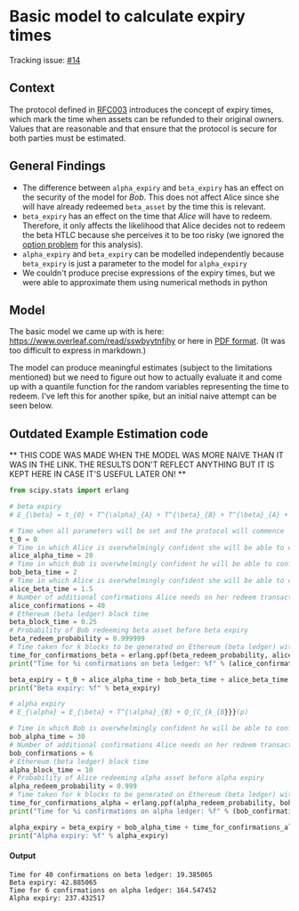 # Basic model to calculate expiry times

Tracking issue: [#14](https://github.com/comit-network/RFCs/issues/14)

## Context

The protocol defined in [RFC003](https://github.com/comit-network/RFCs/blob/master/RFC-003-SWAP-basic.md) introduces the concept of expiry times, which mark the time when assets can be refunded to their original owners.
Values that are reasonable and that ensure that the protocol is secure for both parties must be estimated.

## General Findings

- The difference between `alpha_expiry` and `beta_expiry` has an effect on the security of the model for *Bob*. This does not affect Alice since she will have already redeemed `beta_asset` by the time this is relevant.
- `beta_expiry` has an effect on the time that *Alice* will have to redeem. Therefore, it only affects the likelihood that Alice decides not to redeem the beta HTLC because she perceives it to be too risky (we ignored the [option problem](https://coblox.tech/docs/financial_crypto19.pdf) for this analysis).
- `alpha_expiry` and `beta_expiry` can be modelled independently because `beta_expiry` is just a parameter to the model for `alpha_expiry`
- We couldn't produce precise expressions of the expiry times, but we were able to approximate them using numerical methods in python

## Model

The basic model we came up with is here: https://www.overleaf.com/read/sswbyytnfjhy or here in [PDF format](assets/basic_expiry_model.pdf).  (It was too difficult to express in markdown.) 


The model can produce meaningful estimates (subject to the limitations mentioned) but we need to figure out how to actually evaluate it and come up with a quantile function for the random variables representing the time to redeem.
I've left this for another spike, but an initial naive attempt can be seen below.

## Outdated Example Estimation code

** THIS CODE WAS MADE WHEN THE MODEL WAS MORE NAIVE THAN IT WAS IN THE LINK. THE RESULTS DON'T REFLECT ANYTHING BUT IT IS KEPT HERE IN CASE IT'S USEFUL LATER ON! **

```python
from scipy.stats import erlang

# beta expiry
# E_{\beta} = t_{0} + T^{\alpha}_{A} + T^{\beta}_{B} + T^{\beta}_{A} + Q_{C_{k}}(p)

# Time when all parameters will be set and the protocol will commence
t_0 = 0
# Time in which Alice is overwhelmingly confident she will be able to confirm a Bitcoin (alpha ledger) transaction
alice_alpha_time = 20
# Time in which Bob is overwhelmingly confident he will be able to confirm an Ethereum (beta ledger) transaction
bob_beta_time = 2
# Time in which Alice is overwhelmingly confident she will be able to confirm an Ethereum (beta ledger) transaction
alice_beta_time = 1.5
# Number of additional confirmations Alice needs on her redeem transaction of beta_asset
alice_confirmations = 40
# Ethereum (beta ledger) block time
beta_block_time = 0.25
# Probability of Bob redeeming beta asset before beta expiry
beta_redeem_probability = 0.999999
# Time taken for k blocks to be generated on Ethereum (beta ledger) with beta_redeem_probability
time_for_confirmations_beta = erlang.ppf(beta_redeem_probability, alice_confirmations, 0, beta_block_time)
print("Time for %i confirmations on beta ledger: %f" % (alice_confirmations, time_for_confirmations_beta))

beta_expiry = t_0 + alice_alpha_time + bob_beta_time + alice_beta_time + time_for_confirmations_beta
print("Beta expiry: %f" % beta_expiry)

# alpha expiry
# E_{\alpha} = E_{\beta} + T^{\alpha}_{B} + Q_{C_{k_{B}}}(p)

# Time in which Bob is overwhelmingly confident he will be able to confirm a Bitcoin (alpha ledger) transaction
bob_alpha_time = 30
# Number of additional confirmations Alice needs on her redeem transaction of beta_asset
bob_confirmations = 6
# Ethereum (beta ledger) block time
alpha_block_time = 10
# Probability of Alice redeeming alpha asset before alpha expiry
alpha_redeem_probability = 0.999
# Time taken for k blocks to be generated on Ethereum (beta ledger) with alpha_redeem_probability
time_for_confirmations_alpha = erlang.ppf(alpha_redeem_probability, bob_confirmations, 0, alpha_block_time)
print("Time for %i confirmations on alpha ledger: %f" % (bob_confirmations, time_for_confirmations_alpha))

alpha_expiry = beta_expiry + bob_alpha_time + time_for_confirmations_alpha
print("Alpha expiry: %f" % alpha_expiry)
```

#### Output

```
Time for 40 confirmations on beta ledger: 19.385065
Beta expiry: 42.885065
Time for 6 confirmations on alpha ledger: 164.547452
Alpha expiry: 237.432517
```
